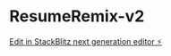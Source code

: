 # ResumeRemix-v2

[Edit in StackBlitz next generation editor ⚡️](https://stackblitz.com/~/github.com/apogeeai/ResumeRemix-v2)